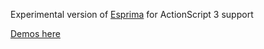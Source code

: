 Experimental version of [Esprima](https://github.com/ariya/esprima) for ActionScript 3 support

[Demos here](http://azazdeaz.github.io/as3esprima/demo/parse.html)
